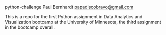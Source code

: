 python-challenge
Paul Bernhardt
papadiscobravo@gmail.com

This is a repo for the first Python assignment in Data Analytics and Visualization bootcamp at the University of Minnesota, the third assignment in the bootcamp overall.
